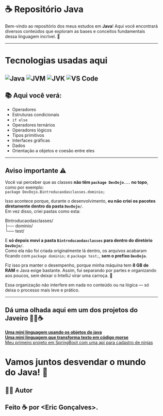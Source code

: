 
# ☕ Repositório Java

Bem-vindo ao repositório dos meus estudos em **Java**! Aqui você encontrará diversos conteúdos que exploram as bases e conceitos fundamentais dessa linguagem incrível. 🚀

---
# Tecnologias usadas aqui 

![Java](https://img.shields.io/badge/Java-FF6F00?style=for-the-badge&logo=java&logoColor=white) ![JVM](https://img.shields.io/badge/JVM-FF6F00?style=for-the-badge&logo=java&logoColor=white) ![JVK](https://img.shields.io/badge/JVK-FF6F00?style=for-the-badge&logo=java&logoColor=white)  ![VS Code](https://img.shields.io/badge/VS_Code-FF6F00?style=for-the-badge&logo=visual-studio-code&logoColor=white)
---

## 📚 Aqui você verá:

- Operadores
- Estruturas condicionais
- `if else`
- Operadores ternários
- Operadores lógicos
- Tipos primitivos
- Interfaces gráficas
- Dados
- Orientação a objetos e coesão entre eles

---


## Aviso importante ⚠️

Você vai perceber que as classes **não têm `package DevDojo...` no topo**, como por exemplo:  
`package DevDojo.Bintroducaodasclasses.dominio;`

Isso acontece porque, durante o desenvolvimento, **eu não criei os pacotes diretamente dentro da pasta `DevDojo/`**.  
Em vez disso, criei pastas como esta:

Bintroducaodasclasses/ <br>
├── dominio/ <br>
└── test/ <br>

E **só depois movi a pasta `Bintroducaodasclasses` para dentro do diretório `DevDojo/`**.  
Como ela não foi criada originalmente lá dentro, os arquivos acabaram ficando com `package dominio;` e `package test;`, **sem o prefixo `DevDojo`**.

Fiz isso pra manter o desempenho, porque minha máquina tem **8 GB de RAM** e Java exige bastante. Assim, fui separando por partes e organizando aos poucos, sem deixar o IntelliJ virar uma carroça. 🛒

Essa organização não interfere em nada no conteúdo ou na lógica — só deixa o processo mais leve e prático.



---
## Dá uma olhada aqui em um dos projetos do **Javeiro** 👨‍💻☕

[**Uma mini linguagem usando os objetos do java**](https://github.com/EricRochaGoncalves/Linguagem_da_madrugada)  <br>
[**Uma mini linguagem que transforma texto em código morse**](https://github.com/EricRochaGoncalves/JarUtilities/tree/main/WLang%20-%20conversor%20de%20texto%20para%20código%20morse%20da%20segunda%20guerra!/Wlang) <br>
[Meu primeiro projeto em SpringBoot com uma api para cadastro de ninjas](https://github.com/EricRochaGoncalves/CadastroDeNinjas)



# Vamos juntos desvendar o mundo do Java! 🚀
## 🧑‍💻 Autor

Feito ☕ por **<Eric Gonçalves>**.
---





